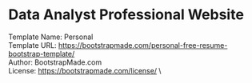 # Data Analyst Professional Website

Template Name: Personal \
Template URL: https://bootstrapmade.com/personal-free-resume-bootstrap-template/ \
Author: BootstrapMade.com \
License: https://bootstrapmade.com/license/ \

